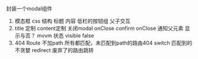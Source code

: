 封装一个modal组件


  1. 模态框
    css
    结构 标题 内容 低栏的按钮组
    父子交互
  2. title 定制
    content定制
    关闭modal onClose
    confirm onClose 通知父元素
    显示与否？ mvvm 状态 visible false
  3. 404
    Route 不加path 所有都匹配，未匹配到path的路由404
    switch 匹配到的不贪婪
    redirect 废弃了的路由跳转